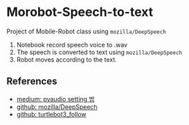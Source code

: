 # Morobot-Speech-to-text
Project of Mobile-Robot class using `mozilla/DeepSpeech`

1. Notebook record speech voice to .wav
1. The speech is converted to text using `mozilla/DeepSpeech`
1. Robot moves according to the text.


## References

* [medium: pyaudio setting 법](https://medium.com/@niveditha.itengineer/learn-how-to-setup-portaudio-and-pyaudio-in-ubuntu-to-play-with-speech-recognition-8d2fff660e94)
* [github: mozilla/DeepSpeech](https://github.com/mozilla/DeepSpeech#getting-the-pre-trained-model)
* [github: turtlebot3_follow](https://github.com/ROBOTIS-GIT/turtlebot3_applications)
